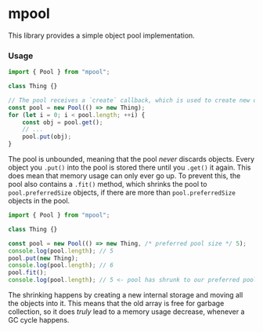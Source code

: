 # mpool

This library provides a simple object pool implementation.

### Usage

```ts
import { Pool } from "mpool";

class Thing {}

// The pool receives a `create` callback, which is used to create new objects.
const pool = new Pool(() => new Thing);
for (let i = 0; i < pool.length; ++i) {
    const obj = pool.get();
    // ...
    pool.put(obj);
}
```

The pool is unbounded, meaning that the pool *never* discards objects. Every object you `.put()` into the pool is stored there until you `.get()` it again. This does mean that memory usage can only ever go up. To prevent this, the pool also contains a `.fit()` method, which shrinks the pool to `pool.preferredSize` objects, if there are more than `pool.preferredSize` objects in the pool.

```ts
import { Pool } from "mpool";

class Thing {}

const pool = new Pool(() => new Thing, /* preferred pool size */ 5);
console.log(pool.length); // 5
pool.put(new Thing);
console.log(pool.length); // 6
pool.fit();
console.log(pool.length); // 5 <- pool has shrunk to our preferred pool size
```

The shrinking happens by creating a new internal storage and moving all the objects into it. This means that the old array is free for garbage collection, so it does *truly* lead to a memory usage decrease, whenever a GC cycle happens.
